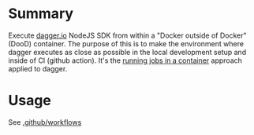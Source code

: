 # Summary

Execute [dagger.io](dagger.io) NodeJS SDK from within a "Docker outside of Docker" (DooD) container.
The purpose of this is to make the environment where dagger executes as close
as possible in the local development setup and inside of CI (github action).
It's the [running jobs in a container](https://docs.github.com/en/actions/using-jobs/running-jobs-in-a-container)
approach applied to dagger.

# Usage

See [.github/workflows](.github/workflows)
